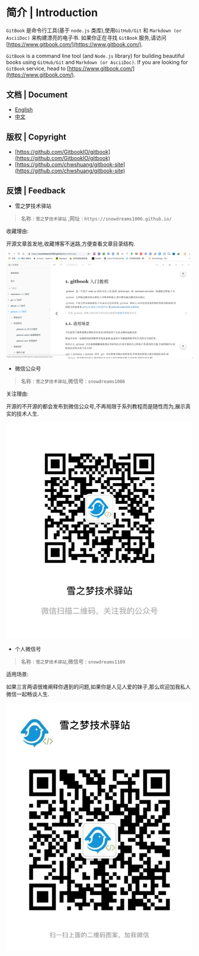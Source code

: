 # 简介 | Introduction

`GitBook` 是命令行工具(基于 `node.js` 类库),使用`GitHub/Git` 和 `Markdown (or AsciiDoc)` 来构建漂亮的电子书.
如果你正在寻找 `GitBook` 服务,请访问 [https://www.gitbook.com/](https://www.gitbook.com/).

`GitBook` is a command line tool (and `Node.js` library) for building beautiful books using `GitHub/Git` and `Markdown (or AsciiDoc)`.
If you are looking for  `GitBook` service, head to [https://www.gitbook.com/](https://www.gitbook.com/).

## 文档 | Document 

- [English](https://snowdreams1006.github.io/gitbook-official/en/)
- [中文](https://snowdreams1006.github.io/gitbook-official/zh/)

## 版权 | Copyright

- [https://github.com/GitbookIO/gitbook](https://github.com/GitbookIO/gitbook)
- [https://github.com/chwshuang/gitbook-site](https://github.com/chwshuang/gitbook-site)

## 反馈 | Feedback

- 雪之梦技术驿站

> 名称 : `雪之梦技术驿站` ,网址 : `https://snowdreams1006.github.io/`

收藏理由:

开源文章首发地,收藏博客不迷路,方便查看文章目录结构.

![snowdreams1006.github.io.png](snowdreams1006.github.io.png)

- 微信公众号 

> 名称 : `雪之梦技术驿站`,微信号 : `snowdreams1006` 

关注理由:

开源的不开源的都会发布到微信公众号,不再局限于系列教程而是随性而为,展示真实的技术人生.

![snowdreams1006-wechat-public.jpeg](snowdreams1006-wechat-public.jpeg)

- 个人微信号

> 名称 : `雪之梦技术驿站`,微信号 : `snowdreams1109`

适用场景:

如果三言两语很难阐释你遇到的问题,如果你是人见人爱的妹子,那么欢迎加我私人微信一起畅谈人生.

![snowdreams1109-wechat-private.jpeg](snowdreams1109-wechat-private.jpeg)
